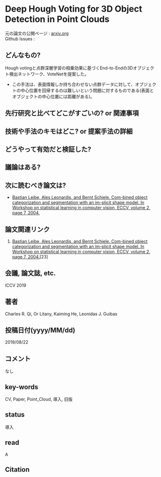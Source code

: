 # Deep Hough Voting for 3D Object Detection in Point Clouds

元の論文の公開ページ : [arxiv.org](https://arxiv.org/pdf/1904.09664.pdf)  
Github Issues : []()  

## どんなもの?
Hough votingと点群深層学習の相乗効果に基づくEnd-to-Endの3Dオブジェクト検出ネットワーク、VoteNetを提案した。
- この手法は、表面情報しか持ち合わせない点群データに対して、オブジェクトの中心位置を回帰するのは難しいという問題に対するものである(表面とオブジェクトの中心位置には距離がある)。

## 先行研究と比べてどこがすごいの? or 関連事項

## 技術や手法のキモはどこ? or 提案手法の詳細

## どうやって有効だと検証した?

## 議論はある?

## 次に読むべき論文は?
- [Bastian Leibe, Ales Leonardis, and Bernt Schiele. Com-bined object categorization and segmentation with an im-plicit shape model. In Workshop on statistical learning in computer vision, ECCV, volume 2, page 7, 2004.](http://citeseerx.ist.psu.edu/viewdoc/download;jsessionid=C4B976C55B6422942D4EFF94736A484F?doi=10.1.1.5.6272&rep=rep1&type=pdf)

## 論文関連リンク
1. [Bastian Leibe, Ales Leonardis, and Bernt Schiele. Com-bined object categorization and segmentation with an im-plicit shape model. In Workshop on statistical learning in computer vision, ECCV, volume 2, page 7, 2004.](http://citeseerx.ist.psu.edu/viewdoc/download;jsessionid=C4B976C55B6422942D4EFF94736A484F?doi=10.1.1.5.6272&rep=rep1&type=pdf)[23]

## 会議, 論文誌, etc.
ICCV 2019

## 著者
Charles R. Qi, Or Litany, Kaiming He, Leonidas J. Guibas

## 投稿日付(yyyy/MM/dd)
2019/08/22

## コメント
なし

## key-words
CV, Paper, Point_Cloud, 導入, 旧版

## status
導入

## read
A

## Citation
